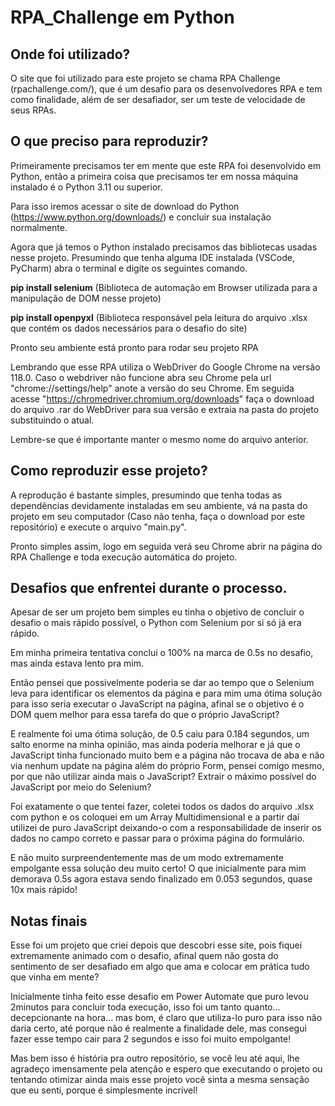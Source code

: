 ﻿# RPA_Challenge em Python

## Onde foi utilizado?
O site que foi utilizado para este projeto se chama RPA Challenge (rpachallenge.com/), que é um desafio para os desenvolvedores RPA e tem como finalidade, além de ser desafiador, ser um teste de velocidade de seus RPAs.

## O que preciso para reproduzir?
Primeiramente precisamos ter em mente que este RPA foi desenvolvido em Python, então a primeira coisa que precisamos ter em nossa máquina instalado é o Python 3.11 ou superior.

Para isso iremos acessar o site de download do Python (https://www.python.org/downloads/) e concluir sua instalação normalmente.

Agora que já temos o Python instalado precisamos das bibliotecas usadas nesse projeto.
Presumindo que tenha alguma IDE instalada (VSCode, PyCharm) abra o terminal e digite os seguintes comando.

**pip install selenium**
(Biblioteca de automação em Browser utilizada para a manipulação de DOM nesse projeto)

**pip install openpyxl**
(Biblioteca responsável pela leitura do arquivo .xlsx que contém os dados necessários para o desafio do site)

Pronto seu ambiente está pronto para rodar seu projeto RPA

Lembrando que esse RPA utiliza o WebDriver do Google Chrome na versão 118.0.
Caso o webdriver não funcione abra seu Chrome pela url "chrome://settings/help" anote a versão do seu Chrome.
Em seguida acesse "https://chromedriver.chromium.org/downloads" faça o download do arquivo .rar do WebDriver para sua versão e extraia na pasta do projeto substituindo o atual. 

Lembre-se que é importante manter o mesmo nome do arquivo anterior.

## Como reproduzir esse projeto?
A reprodução é bastante simples, presumindo que tenha todas as dependências devidamente instaladas em seu ambiente, vá na pasta do projeto em seu computador (Caso não tenha, faça o download por este repositório) e execute o arquivo "main.py".

Pronto simples assim, logo em seguida verá seu Chrome abrir na página do RPA Challenge e toda execução automática do projeto.

## Desafios que enfrentei durante o processo.
Apesar de ser um projeto bem simples eu tinha o objetivo de concluir o desafio o mais rápido possível, o Python com Selenium por si só já era rápido.

Em minha primeira tentativa conclui o 100% na marca de 0.5s no desafio, mas ainda estava lento pra mim.

Então pensei que possivelmente poderia se dar ao tempo que o Selenium leva para identificar os elementos da página e para mim uma ótima solução para isso seria executar o JavaScript na página, afinal se o objetivo é o DOM quem melhor para essa tarefa do que o próprio JavaScript?

E realmente foi uma ótima solução, de 0.5 caiu para 0.184 segundos, um salto enorme na minha opinião, mas ainda poderia melhorar e já que o JavaScript tinha funcionado muito bem e a página não trocava de aba e não via nenhum update na página além do próprio Form, pensei comigo mesmo, por que não utilizar ainda mais o JavaScript? Extrair o máximo possível do JavaScript por meio do Selenium?

Foi exatamente o que tentei fazer, coletei todos os dados do arquivo .xlsx com python e os coloquei em um Array Multidimensional e a partir daí utilizei de puro JavaScript deixando-o com a responsabilidade de inserir os dados no campo correto e passar para o próxima página do formulário.

E não muito surpreendentemente mas de um modo extremamente empolgante essa solução deu muito certo! O que inicialmente para mim demorava 0.5s agora estava sendo finalizado em 0.053 segundos, quase 10x mais rápido! 


## Notas finais
Esse foi um projeto que criei depois que descobri esse site, pois fiquei extremamente animado com o desafio, afinal quem não gosta do sentimento de ser desafiado em algo que ama e colocar em prática tudo que vinha em mente?

Inicialmente tinha feito esse desafio em Power Automate que puro levou 2minutos para concluir toda execução, isso foi um tanto quanto... decepcionante na hora... mas bom, é claro que utiliza-lo puro para isso não daria certo, até porque não é realmente a finalidade dele, mas consegui fazer esse tempo cair para 2 segundos e isso foi muito empolgante! 

Mas bem isso é história pra outro repositório, se você leu até aqui, lhe agradeço imensamente pela atenção e espero que executando o projeto ou tentando otimizar ainda mais esse projeto você sinta a mesma sensação que eu senti, porque é simplesmente incrível!
